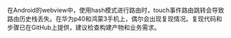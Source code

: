 在Android的webview中，使用hash模式进行路由时，touch事件路由跳转会导致路由历史栈丢失。在华为p40和鸿蒙3手机上，偶尔会出现复现情况。复现代码和步骤已在GitHub上提供，建议检查构建产物和业务需求。
